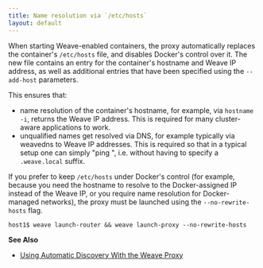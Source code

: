 ```yaml
---
title: Name resolution via `/etc/hosts`
layout: default
---
```



When starting Weave-enabled containers, the proxy automatically
replaces the container's `/etc/hosts` file, and disables Docker's control
over it. The new file contains an entry for the container's hostname
and Weave IP address, as well as additional entries that have been
specified using the `--add-host` parameters. 

This ensures that:

- name resolution of the container's hostname, for example, via `hostname -i`,
returns the Weave IP address. This is required for many cluster-aware
applications to work.
- unqualified names get resolved via DNS, for example typically via weavedns
to Weave IP addresses. This is required so that in a typical setup
one can simply "ping <container-name>", i.e. without having to
specify a `.weave.local` suffix.

If you prefer to keep `/etc/hosts` under Docker's control (for
example, because you need the hostname to resolve to the Docker-assigned
IP instead of the Weave IP, or you require name resolution for
Docker-managed networks), the proxy must be launched using the
`--no-rewrite-hosts` flag.

    host1$ weave launch-router && weave launch-proxy --no-rewrite-hosts
    
**See Also**

 * [Using Automatic Discovery With the Weave Proxy](/site/weave-docker-api/automatic-discovery-proxy.md)    
    